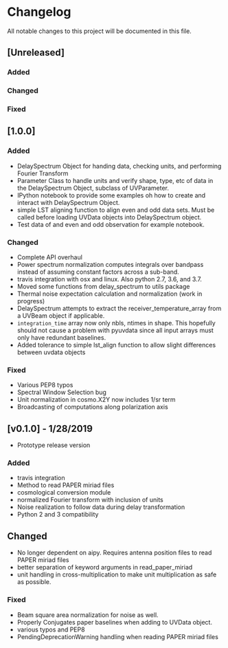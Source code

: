 # Changelog
All notable changes to this project will be documented in this file.

## [Unreleased]
### Added
### Changed
### Fixed

## [1.0.0]
### Added
- DelaySpectrum Object for handing data, checking units, and performing Fourier Transform
- Parameter Class to handle units and verify shape, type, etc of data in the DelaySpectrum Object, subclass of UVParameter.
- IPython notebook to provide some examples oh how to create and interact with DelaySpectrum Object.
- simple LST aligning function to align even and odd data sets. Must be called before loading UVData objects into DelaySpectrum object.
- Test data of and even and odd observation for example notebook.

### Changed
- Complete API overhaul
- Power spectrum normalization computes integrals over bandpass instead of assuming constant factors across a sub-band.
- travis integration with osx and linux. Also python 2.7, 3.6, and 3.7.
- Moved some functions from delay_spectrum to utils package
- Thermal noise expectation calculation and normalization (work in progress)
- DelaySpectrum attempts to extract the receiver_temperature_array from a UVBeam object if applicable.
- `integration_time` array now only nbls, ntimes in shape. This hopefully should not cause a problem with pyuvdata since all input arrays must only have redundant baselines.
- Added tolerance to simple lst_align function to allow slight differences between uvdata objects
### Fixed
- Various PEP8 typos
- Spectral Window Selection bug
- Unit normalization in cosmo.X2Y now includes 1/sr term
- Broadcasting of computations along polarization axis

## [v0.1.0] - 1/28/2019
- Prototype release version
### Added
- travis integration
- Method to read PAPER miriad files
- cosmological conversion module
- normalized Fourier transform with inclusion of units
- Noise realization to follow data during delay transformation
- Python 2 and 3 compatibility

## Changed
- No longer dependent on aipy. Requires antenna position files to read PAPER miriad files
- better separation of keyword arguments in read_paper_miriad
- unit handling in cross-multiplication to make unit multiplication as safe as possible.

### Fixed
- Beam square area normalization for noise as well.
- Properly Conjugates paper baselines when adding to UVData object.
- various typos and PEP8
- PendingDeprecationWarning handling when reading PAPER miriad files
